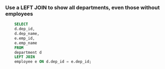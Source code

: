 ### Use a LEFT JOIN to show all departments, even those without employees


```sql
    SELECT 
    d.dep_id, 
    d.dep_name, 
    e.emp_id, 
    e.emp_name
    FROM 
    department d
    LEFT JOIN 
    employee e ON d.dep_id = e.dep_id;

```